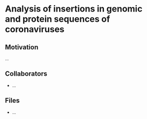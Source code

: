 # Analysis of insertions in genomic and protein sequences of coronaviruses

## Motivation

...

## Collaborators

- ...

## Files

- ...
